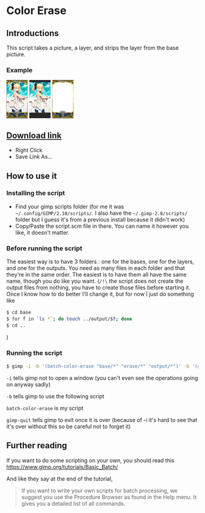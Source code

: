 Color Erase
===========

## Introductions

This script takes a picture, a layer, and strips the layer from the base picture.

### Example

![base](.example/example_base.png)
![layer](.example/example_erase.png)
![output](.example/example_output.png)

## [Download link](https://raw.githubusercontent.com/Cesese/gimp-scripts/master/script.scm)

- Right Click
- Save Link As...

## How to use it

### Installing the script

- Find your gimp scripts folder
(for me it was `~/.config/GIMP/2.10/scripts/`.
I also have the `~/.gimp-2.8/scripts/` folder but I guess it's from a previous install because it didn't work)
- Copy/Paste the script.scm file in there.
You can name it however you like, it doesn't matter.

### Before running the script

The easiest way is to have 3 folders : one for the bases, one for the layers, and one for the outputs.
You need as many files in each folder and that they're in the same order. The easiest is to have them all have the same name, though you do like you want.
(`/!\`
the script does not create the output files from nothing, you have to create those files before starting it. Once I know how to do better I'll change it, but for now I just do something like

```bash
$ cd base
$ for f in `ls *`; do touch ../output/$f; done
$ cd ..
```

)

### Running the script

```bash
$ gimp -i -b '(batch-color-erase "base/*" "erase/*" "output/*")' -b '(gimp-quit 0)'
```

`-i`
tells gimp not to open a window (you can't even see the operations going on anyway sadly)

`-b`
tells gimp to use the following script

`batch-color-erase`
is my script

`gimp-quit`
tells gimp to exit once it is over
(because of -i it's hard to see that it's over without this so be careful not to forget it)

## Further reading

If you want to do some scripting on your own, you should read this https://www.gimp.org/tutorials/Basic_Batch/

And like they say at the end of the tutorial,
> If you want to write your own scripts for batch processing, we suggest you use the Procedure Browser as found in the Help menu. It gives you a detailed list of all commands.
